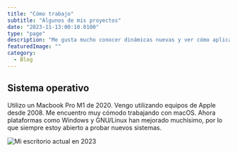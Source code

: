 ```yaml
---
title: "Cómo trabajo"
subtitle: "Algunos de mis proyectos"
date: "2023-11-13:00:10.0100"
type: "page"
description: "Me gusta mucho conocer dinámicas nuevas y ver cómo aplicaciones o pequeños scripts facilitan el trabajo de la gente. A continuación indico qué aplicaciones utilizo en mi día a día, qué música escucho o qué utilizo para editar gráficos y construir interfaces."
featuredImage: ""
category:
  - Blog
---
```


## Sistema operativo

Utilizo un Macbook Pro M1 de 2020. Vengo utilizando equipos de Apple desde 2008. Me encuentro muy cómodo trabajando con macOS. Ahora plataformas como Windows y GNU/Linux han mejorado muchísimo, por lo que siempre estoy abierto a probar nuevos sistemas.

![Mi escritorio actual en 2023](./caoc.jpg)
